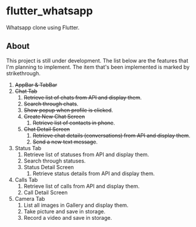 # flutter_whatsapp

Whatsapp clone using Flutter.

## About

This project is still under development. The list below are the features that I'm planning to implement. The item that's been implemented is marked by strikethrough.

1. ~~AppBar & TabBar~~
2. ~~Chat Tab~~
    1. ~~Retrieve list of chats from API and display them~~.
    2. ~~Search through chats~~.
    3. ~~Show popup when profile is clicked~~.
    4. ~~Create New Chat Screen~~
        1. ~~Retrieve list of contacts in phone~~.
    5. ~~Chat Detail Screen~~
        1. ~~Retrieve chat details (conversations) from API and display them~~.
        2. ~~Send a new text message~~.
3. Status Tab
    1. Retrieve list of statuses from API and display them.
    2. Search through statuses.
    3. Status Detail Screen
        1. Retrieve status details from API and display them.
4. Calls Tab
    1. Retrieve list of calls from API and display them.
    2. Call Detail Screen
5. Camera Tab
    1. List all images in Gallery and display them.
    2. Take picture and save in storage.
    3. Record a video and save in storage.

